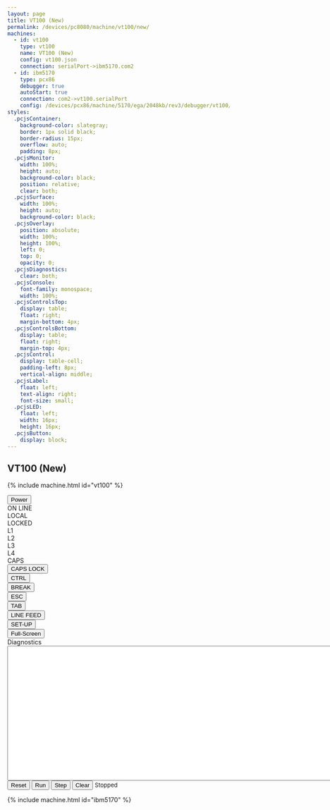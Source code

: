 ```yaml
---
layout: page
title: VT100 (New)
permalink: /devices/pc8080/machine/vt100/new/
machines:
  - id: vt100
    type: vt100
    name: VT100 (New)
    config: vt100.json
    connection: serialPort->ibm5170.com2
  - id: ibm5170
    type: pcx86
    debugger: true
    autoStart: true
    connection: com2->vt100.serialPort
    config: /devices/pcx86/machine/5170/ega/2048kb/rev3/debugger/vt100/machine.xml
styles:
  .pcjsContainer:
    background-color: slategray;
    border: 1px solid black;
    border-radius: 15px;
    overflow: auto;
    padding: 8px;
  .pcjsMonitor:
    width: 100%;
    height: auto;
    background-color: black;
    position: relative;
    clear: both;
  .pcjsSurface:
    width: 100%;
    height: auto;
    background-color: black;
  .pcjsOverlay:
    position: absolute;
    width: 100%;
    height: 100%;
    left: 0;
    top: 0;
    opacity: 0;
  .pcjsDiagnostics:
    clear: both;
  .pcjsConsole:
    font-family: monospace;
    width: 100%;
  .pcjsControlsTop:
    display: table;
    float: right;
    margin-bottom: 4px;
  .pcjsControlsBottom:
    display: table;
    float: right;
    margin-top: 4px;
  .pcjsControl:
    display: table-cell;
    padding-left: 8px;
    vertical-align: middle;
  .pcjsLabel:
    float: left;
    text-align: right;
    font-size: small;
  .pcjsLED:
    float: left;
    width: 16px;
    height: 16px;
  .pcjsButton:
    display: block;
---
```


VT100 (New)
-----------

{% include machine.html id="vt100" %}

<div id="vt100" class="pcjsContainer">
  <div class="pcjsControlsTop">
    <div class="pcjsControl"><button class="pcjsButton" id="powerVT100">Power</button></div>
    <div class="pcjsControl"><div class="pcjsLabel">ON LINE</div><div class="pcjsLED" id="ledOnline"></div></div>
    <div class="pcjsControl"><div class="pcjsLabel">LOCAL</div><div class="pcjsLED" id="ledLocal"></div></div>
    <div class="pcjsControl"><div class="pcjsLabel">LOCKED</div><div class="pcjsLED" id="ledLocked"></div></div>
    <div class="pcjsControl"><div class="pcjsLabel">L1</div><div class="pcjsLED" id="led1"></div></div>
    <div class="pcjsControl"><div class="pcjsLabel">L2</div><div class="pcjsLED" id="led2"></div></div>
    <div class="pcjsControl"><div class="pcjsLabel">L3</div><div class="pcjsLED" id="led3"></div></div>
    <div class="pcjsControl"><div class="pcjsLabel">L4</div><div class="pcjsLED" id="led4"></div></div>
    <div class="pcjsControl"><div class="pcjsLabel">CAPS</div><div class="pcjsLED" id="ledCaps"></div></div>
  </div>
  <div id="monitorVT100" class="pcjsMonitor">
    <canvas id="surfaceVT100" class="pcjsSurface" width="1600" height="960">
  </div>
  <div class="pcjsControlsBottom">
    <div class="pcjsControl"><button class="pcjsButton" id="keyCapsLock">CAPS LOCK</button></div>
    <div class="pcjsControl"><button class="pcjsButton" id="keyCtrl">CTRL</button></div>
    <div class="pcjsControl"><button class="pcjsButton" id="keyBreak">BREAK</button></div>
    <div class="pcjsControl"><button class="pcjsButton" id="keyEsc">ESC</button></div>
    <div class="pcjsControl"><button class="pcjsButton" id="keyTab">TAB</button></div>
    <div class="pcjsControl"><button class="pcjsButton" id="keyLineFeed">LINE FEED</button></div>
    <div class="pcjsControl"><button class="pcjsButton" id="keySetup">SET-UP</button></div>
    <div class="pcjsControl"><button class="pcjsButton" id="zoomVT100">Full-Screen</button></div>
  </div>
</div>
<div class="pcjsDiagnostics">
  <div>
    <div>Diagnostics</div>
    <textarea id="printVT100" class="pcjsConsole" cols="128" rows="20" spellcheck="false"></textarea>
  </div>
  <button id="resetVT100">Reset</button>
  <button id="runVT100">Run</button>
  <button id="stepVT100">Step</button>
  <button id="clearVT100">Clear</button>
  <span id="speedVT100" style="font-size:small">Stopped</span>
</div>

{% include machine.html id="ibm5170" %}

